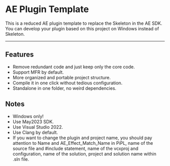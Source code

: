 # AE Plugin Template

This is a reduced AE plugin template to replace the Skeleton in the AE SDK. You can develop your plugin based on this project on Windows instead of Skeleton.

---

## Features

+ Remove redundant code and just keep only the core code.
+ Support MFR by default.
+ More organized and portable project structure.
+ Compile it in one click without tedious configuration.
+ Standalone in one folder, no weird dependencies.

## Notes

+ Windows only!
+ Use May2023 SDK.
+ Use Visual Studio 2022.
+ Use Clang by default.
+ If you want to change the plugin and project name, you should pay attention to Name and AE_Effect_Match_Name  in PiPL, name of the source file and #include statement, name of the vcxproj and configuration, name of the solution, project and solution name within .sln file.